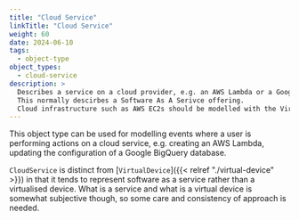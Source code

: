 ```yaml
---
title: "Cloud Service"
linkTitle: "Cloud Service"
weight: 60
date: 2024-06-10
tags: 
  - object-type
object_types:
  - cloud-service
description: >
  Describes a service on a cloud provider, e.g. an AWS Lambda or a Google BigQuery database.
  This normally descirbes a Software As A Serivce offering.
  Cloud infrastructure such as AWS EC2s should be modelled with the VirtualDevice object type instead.
---
```


This object type can be used for modelling events where a user is performing actions on a cloud service, e.g. creating an AWS Lambda, updating the configuration of a Google BigQuery database.

`CloudService` is distinct from  [`VirtualDevice`]({{< relref "./virtual-device" >}}) in that it tends to represent software as a service rather than a virtualised device.
What is a service and what is a virtual device is somewhat subjective though, so some care and consistency of approach is needed.
